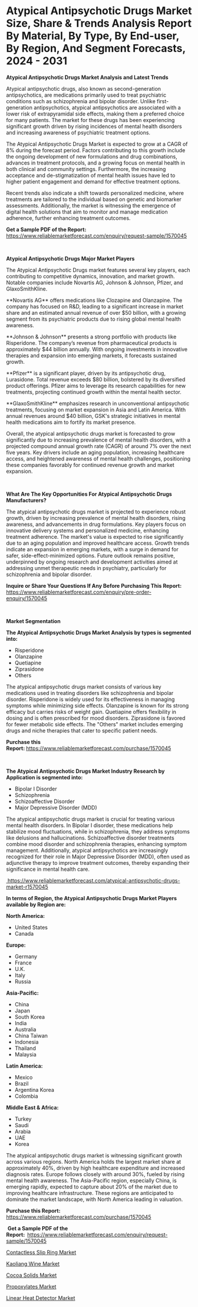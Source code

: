 <p><h1>Atypical Antipsychotic Drugs Market Size, Share & Trends Analysis Report By Material, By Type, By End-user, By Region, And Segment Forecasts, 2024 - 2031</h1></p><p><strong>Atypical Antipsychotic Drugs Market Analysis and Latest Trends</strong></p>
<p><p>Atypical antipsychotic drugs, also known as second-generation antipsychotics, are medications primarily used to treat psychiatric conditions such as schizophrenia and bipolar disorder. Unlike first-generation antipsychotics, atypical antipsychotics are associated with a lower risk of extrapyramidal side effects, making them a preferred choice for many patients. The market for these drugs has been experiencing significant growth driven by rising incidences of mental health disorders and increasing awareness of psychiatric treatment options.</p><p>The Atypical Antipsychotic Drugs Market is expected to grow at a CAGR of 8% during the forecast period. Factors contributing to this growth include the ongoing development of new formulations and drug combinations, advances in treatment protocols, and a growing focus on mental health in both clinical and community settings. Furthermore, the increasing acceptance and de-stigmatization of mental health issues have led to higher patient engagement and demand for effective treatment options.</p><p>Recent trends also indicate a shift towards personalized medicine, where treatments are tailored to the individual based on genetic and biomarker assessments. Additionally, the market is witnessing the emergence of digital health solutions that aim to monitor and manage medication adherence, further enhancing treatment outcomes.</p></p>
<p><strong>Get a Sample PDF of the Report:&nbsp;</strong> <a href="https://www.reliablemarketforecast.com/enquiry/request-sample/1570045?utm_campaign=121&utm_medium=2&utm_source=Github&utm_content=ia&utm_term=19102024&utm_id=atypical-antipsychotic-drugs">https://www.reliablemarketforecast.com/enquiry/request-sample/1570045</a></p>
<p>&nbsp;</p>
<p><strong>Atypical Antipsychotic Drugs Major Market Players</strong></p>
<p><p>The Atypical Antipsychotic Drugs market features several key players, each contributing to competitive dynamics, innovation, and market growth. Notable companies include Novartis AG, Johnson & Johnson, Pfizer, and GlaxoSmithKline.</p><p>**Novartis AG** offers medications like Clozapine and Olanzapine. The company has focused on R&D, leading to a significant increase in market share and an estimated annual revenue of over $50 billion, with a growing segment from its psychiatric products due to rising global mental health awareness.</p><p>**Johnson & Johnson** presents a strong portfolio with products like Risperidone. The company’s revenue from pharmaceutical products is approximately $44 billion annually. With ongoing investments in innovative therapies and expansion into emerging markets, it forecasts sustained growth.</p><p>**Pfizer** is a significant player, driven by its antipsychotic drug, Lurasidone. Total revenue exceeds $80 billion, bolstered by its diversified product offerings. Pfizer aims to leverage its research capabilities for new treatments, projecting continued growth within the mental health sector.</p><p>**GlaxoSmithKline** emphasizes research in unconventional antipsychotic treatments, focusing on market expansion in Asia and Latin America. With annual revenues around $40 billion, GSK's strategic initiatives in mental health medications aim to fortify its market presence.</p><p>Overall, the atypical antipsychotic drugs market is forecasted to grow significantly due to increasing prevalence of mental health disorders, with a projected compound annual growth rate (CAGR) of around 7% over the next five years. Key drivers include an aging population, increasing healthcare access, and heightened awareness of mental health challenges, positioning these companies favorably for continued revenue growth and market expansion.</p></p>
<p>&nbsp;</p>
<p><strong>What Are The Key Opportunities For Atypical Antipsychotic Drugs Manufacturers?</strong></p>
<p><p>The atypical antipsychotic drugs market is projected to experience robust growth, driven by increasing prevalence of mental health disorders, rising awareness, and advancements in drug formulations. Key players focus on innovative delivery systems and personalized medicine, enhancing treatment adherence. The market's value is expected to rise significantly due to an aging population and improved healthcare access. Growth trends indicate an expansion in emerging markets, with a surge in demand for safer, side-effect-minimized options. Future outlook remains positive, underpinned by ongoing research and development activities aimed at addressing unmet therapeutic needs in psychiatry, particularly for schizophrenia and bipolar disorder.</p></p>
<p><strong>Inquire or Share Your Questions If Any Before Purchasing This Report:</strong> <a href="https://www.reliablemarketforecast.com/enquiry/pre-order-enquiry/1570045?utm_campaign=121&utm_medium=2&utm_source=Github&utm_content=ia&utm_term=19102024&utm_id=atypical-antipsychotic-drugs">https://www.reliablemarketforecast.com/enquiry/pre-order-enquiry/1570045</a></p>
<p>&nbsp;</p>
<p><strong>Market Segmentation</strong></p>
<p><strong>The Atypical Antipsychotic Drugs Market Analysis by types is segmented into:</strong></p>
<p><ul><li>Risperidone</li><li>Olanzapine</li><li>Quetiapine</li><li>Ziprasidone</li><li>Others</li></ul></p>
<p><p>The atypical antipsychotic drugs market consists of various key medications used in treating disorders like schizophrenia and bipolar disorder. Risperidone is widely used for its effectiveness in managing symptoms while minimizing side effects. Olanzapine is known for its strong efficacy but carries risks of weight gain. Quetiapine offers flexibility in dosing and is often prescribed for mood disorders. Ziprasidone is favored for fewer metabolic side effects. The "Others" market includes emerging drugs and niche therapies that cater to specific patient needs.</p></p>
<p><strong>Purchase this Report:&nbsp;</strong><a href="https://www.reliablemarketforecast.com/purchase/1570045?utm_campaign=121&utm_medium=2&utm_source=Github&utm_content=ia&utm_term=19102024&utm_id=atypical-antipsychotic-drugs">https://www.reliablemarketforecast.com/purchase/1570045</a></p>
<p>&nbsp;</p>
<p><strong>The Atypical Antipsychotic Drugs Market Industry Research by Application is segmented into:</strong></p>
<p><ul><li>Bipolar I Disorder</li><li>Schizophrenia</li><li>Schizoaffective Disorder</li><li>Major Depressive Disorder (MDD)</li></ul></p>
<p><p>The atypical antipsychotic drugs market is crucial for treating various mental health disorders. In Bipolar I disorder, these medications help stabilize mood fluctuations, while in schizophrenia, they address symptoms like delusions and hallucinations. Schizoaffective disorder treatments combine mood disorder and schizophrenia therapies, enhancing symptom management. Additionally, atypical antipsychotics are increasingly recognized for their role in Major Depressive Disorder (MDD), often used as adjunctive therapy to improve treatment outcomes, thereby expanding their significance in mental health care.</p></p>
<p><a href="https://www.reliablemarketforecast.com/atypical-antipsychotic-drugs-market-r1570045?utm_campaign=121&utm_medium=2&utm_source=Github&utm_content=ia&utm_term=19102024&utm_id=atypical-antipsychotic-drugs">&nbsp;https://www.reliablemarketforecast.com/atypical-antipsychotic-drugs-market-r1570045</a></p>
<p><strong>In terms of Region, the Atypical Antipsychotic Drugs Market Players available by Region are:</strong></p>
<p>
    <p> <strong> North America: </strong>
        <ul>
            <li>United States</li>
            <li>Canada</li>
        </ul>
        </p> 
    <p> <strong> Europe: </strong>
        <ul>
            <li>Germany</li>
            <li>France</li>
            <li>U.K.</li>
            <li>Italy</li>
            <li>Russia</li>
        </ul>
        </p> 
    <p> <strong> Asia-Pacific: </strong>
        <ul>
            <li>China</li>
            <li>Japan</li>
            <li>South Korea</li>
            <li>India</li>
            <li>Australia</li>
            <li>China Taiwan</li>
            <li>Indonesia</li>
            <li>Thailand</li>
            <li>Malaysia</li>
        </ul>
        </p> 
    <p> <strong> Latin America: </strong>
        <ul>
            <li>Mexico</li>
            <li>Brazil</li>
            <li>Argentina Korea</li>
            <li>Colombia</li>
        </ul>
        </p> 
    <p> <strong> Middle East & Africa: </strong>
        <ul>
            <li>Turkey</li>
            <li>Saudi</li>
            <li>Arabia</li>
            <li>UAE</li>
            <li>Korea</li>
        </ul>
    </p>
    </p>
<p><p>The atypical antipsychotic drugs market is witnessing significant growth across various regions. North America holds the largest market share at approximately 40%, driven by high healthcare expenditure and increased diagnosis rates. Europe follows closely with around 30%, fueled by rising mental health awareness. The Asia-Pacific region, especially China, is emerging rapidly, expected to capture about 20% of the market due to improving healthcare infrastructure. These regions are anticipated to dominate the market landscape, with North America leading in valuation.</p></p>
<p><strong>Purchase this Report: </strong><a href="https://www.reliablemarketforecast.com/purchase/1570045?utm_campaign=121&utm_medium=2&utm_source=Github&utm_content=ia&utm_term=19102024&utm_id=atypical-antipsychotic-drugs">https://www.reliablemarketforecast.com/purchase/1570045</a></p>
<p>&nbsp;<strong>Get a Sample PDF of the Report:&nbsp;&nbsp;</strong><a href="https://www.reliablemarketforecast.com/enquiry/request-sample/1570045?utm_campaign=121&utm_medium=2&utm_source=Github&utm_content=ia&utm_term=19102024&utm_id=atypical-antipsychotic-drugs">https://www.reliablemarketforecast.com/enquiry/request-sample/1570045</a></p>
<p><strong></strong></p>
<p><p><a href="https://issuu.com/reportprime-2/docs/contactless-slip-ring-market-size-2_3ee934911d0a32?utm_campaign=121&utm_medium=2&utm_source=Github&utm_content=ia&utm_term=19102024&utm_id=atypical-antipsychotic-drugs">Contactless Slip Ring Market</a></p><p><a href="https://www.linkedin.com/pulse/kaoliang-wine-market-navigating-challenges-unlocking-potential-txh5e?utm_campaign=121&utm_medium=2&utm_source=Github&utm_content=ia&utm_term=19102024&utm_id=atypical-antipsychotic-drugs">Kaoliang Wine Market</a></p><p><a href="https://www.linkedin.com/pulse/cocoa-solids-market-global-regional-analysis-focus-end-g67de?utm_campaign=121&utm_medium=2&utm_source=Github&utm_content=ia&utm_term=19102024&utm_id=atypical-antipsychotic-drugs">Cocoa Solids Market</a></p><p><a href="https://github.com/lyndi2n3hdalbey/Market-Research-Report-List-1/blob/main/propoxylates-market.md?utm_campaign=121&utm_medium=2&utm_source=Github&utm_content=ia&utm_term=19102024&utm_id=atypical-antipsychotic-drugs">Propoxylates Market</a></p><p><a href="https://issuu.com/reportprime-2/docs/linear-heat-detector-market-size-20_60e6c70fc74b70?utm_campaign=121&utm_medium=2&utm_source=Github&utm_content=ia&utm_term=19102024&utm_id=atypical-antipsychotic-drugs">Linear Heat Detector Market</a></p></p>